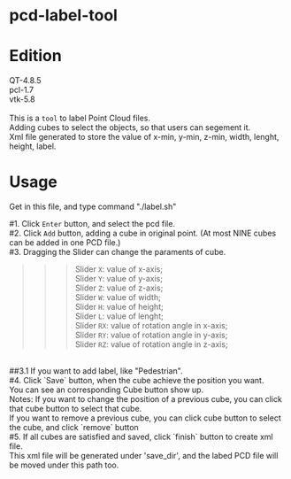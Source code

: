 # pcd-label-tool

Edition
=============================
QT-4.8.5<br>
pcl-1.7<br>
vtk-5.8<br>
<br>
This is a `tool` to label Point Cloud files.<br>
Adding cubes to select the objects, so that users can segement it.<br>
Xml file generated to store the value of x-min, y-min, z-min, width, lenght, height, label.



Usage
===========================
Get in this file, and type command "./label.sh"<br>

#1. Click `Enter` button, and select the pcd file.<br>
#2. Click `Add` button, adding a cube in original point. (At most NINE cubes can be added in one PCD file.)<br>
#3. Dragging the Slider can change the paraments of cube.<br>
>>>Slider `X`: value of x-axis;<br>
>>>Slider `Y`: value of y-axis;<br>
>>>Slider `Z`: value of z-axis;<br>
>>>Slider `W`: value of width;<br>
>>>Slider `H`: value of height;<br>
>>>Slider `L`: value of lenght;<br>
>>>Slider `RX`: value of rotation angle in x-axis;<br>
>>>Slider `RY`: value of rotation angle in y-axis;<br>
>>>Slider `RZ`: value of rotation angle in z-axis;<br>
<br>
   ##3.1 If you want to add label, like "Pedestrian".<br>
#4. Click `Save` button, when the cube achieve the position you want.<br>
   You can see an corresponding Cube button show up.<br>
   Notes: If you want to change the position of a previous cube, you can click that cube button to select that cube.<br>
   If you want to remove a previous cube, you can click cube button to select the cube, and click `remove` button<br>
#5. If all cubes are satisfied and saved, click `finish` button to create xml file.<br>
   This xml file will be generated under 'save_dir', and the labed PCD file will be moved under this path too. <br>
